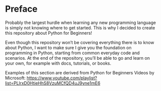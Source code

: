 # Preface

Probably the largest hurdle when learning any new programming language is simply not knowing where to get started. This is why I decided to create this repository about Python for Beginners!

Even though this repository won’t be covering everything there is to know about Python, I want to make sure I give you the foundation on programming in Python, starting from common everyday code and scenarios. At the end of the repository, you’ll be able to go and learn on your own, for example with docs, tutorials, or books.

Examples of this section are derived from Python for Beginners Videos by Microsoft: https://www.youtube.com/playlist?list=PLlrxD0HtieHhS8VzuMCfQD4uJ9yne1mE6
